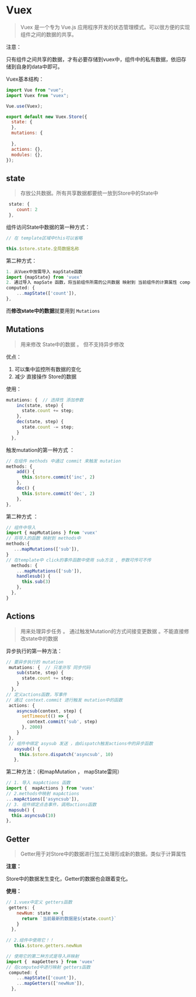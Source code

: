 # Vuex

>Vuex 是一个专为 Vue.js 应用程序开发的状态管理模式。可以很方便的实现组件之间的数据的共享。

注意：

只有组件之间共享的数据，才有必要存储到vuex中，组件中的私有数据，依旧存储到自身的data中即可。

Vuex基本结构：

```js
import Vue from "vue";
import Vuex from "vuex";

Vue.use(Vuex);

export default new Vuex.Store({
  state: {
  },
  mutations: {
    
  },
  actions: {},
  modules: {},
});
```

## state

> 存放公共数据。所有共享数据都要统一放到Store中的State中 

```js
 state: {
    count: 2
 },
```

组件访问State中数据的第一种方式：

```js
// 在 template区域中this可以省略 

this.$store.state.全局数据名称
```

第二种方式：

```js
1. 从Vuex中按需导入 mapState函数
import {mapState} from 'vuex'
2. 通过导入 mapSate 函数，将当前组件所需的公共数据 映射到 当前组件的计算属性 computed中
computed: {
    ...mapState(['count']),
},
```

而**修改state中的数据**就要用到 `Mutations`

## Mutations

>用来修改 State中的数据 。  但不支持异步修改

优点：

1. 可以集中监控所有数据的变化
2. 减少 直接操作 Store的数据

使用：

```js
mutations: {  // 选择性 添加参数 
    inc(state, step) {
      state.count += step;
    },
    dec(state, step) {
      state.count -= step;
    }
  },
```

触发mutation的第一种方式 ：

```js
// 在组件 methods 中通过 commit 来触发 mutation
methods: {
    add() {
      this.$store.commit('inc', 2)
    },
    dec() {
      this.$store.commit('dec', 2)
    },
},
```

第二种方式 ：

```js
// 组件中导入 
import { mapMutations } from 'vuex'
// 将导入的函数 映射到 methods中
methods:{
   ...mapMutations(['sub']),
}
// 在template中 click的事件函数中使用 sub方法 , 参数可传可不传
  methods: {
    ...mapMutations(['sub']),
    handlesub() {
      this.sub(3)
    },
  },
}

```

## Actions

> 用来处理异步任务 。 通过触发Mutation的方式间接变更数据 。不能直接修改state中的数据

异步执行的第一种方法：

```js
// 要异步执行的 mutation
 mutations: {  // 只准许写 同步代码  
    sub(state, step) {
      state.count += step;
    }
  },
// 定义actions函数，写事件 
// 通过 context.commit 进行触发 mutation中的函数 
 actions: {
    asyncsub(context, step) {
      setTimeout(() => {
        context.commit('sub', step)
      }, 2000)
    }
 },
 // 组件中绑定 asysub 发送 ，由dispatch触发actions中的异步函数  
   asysub() {
     this.$store.dispatch('asyncsub', 10)
   },
```

第二种方法：（和mapMutation ， mapState雷同）

```js 
// 1. 导入 mapActions 函数
import {  mapActions } from 'vuex'
// 2.methods中映射 mapActions
...mapActions(['asyncsub']),
// 3. 组件绑定点击事件，调用actions函数 
 mapsub() {
  this.asyncsub(10)
},
```

## Getter

> Getter用于对Store中的数据进行加工处理形成新的数据。类似于计算属性

**注意：**

Store中的数据发生变化，Getter的数据也会跟着变化。

**使用：**

```js
// 1.vuex中定义 getters函数
 getters: {
    newNum: state => {
      return `当前最新的数据是${state.count}`
    }
  },
    
// 2.组件中使用它！！ 
   this.$store.getters.newNum

// 使用它的第二种方式是导入并映射
import {  mapGetters } from 'vuex'
// 在computed中进行映射 getters函数
 computed: {
    ...mapState(['count']),
    ...mapGetters(['newNum']),
  },
```



